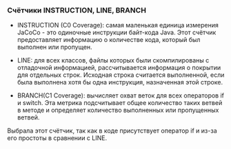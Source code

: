 ### Счётчики INSTRUCTION, LINE, BRANCH

* INSTRUCTION (C0 Coverage): самая маленькая единица измерения JaCoCo - это одиночные инструкции байт-кода Java. Этот счётчик предоставляет информацию о количестве кода, который был выполнен или пропущен.

* LINE: для всех классов, файлы которых были скомпилированы с отладочной информацией, рассчитывается информация о покрытии для отдельных строк. Исходная строка считается выполненной, если была выполнена хотя бы одна инструкция, назначенная этой строке.

* BRANCH(C1 Coverage): вычисляет охват веток для всех операторов if и switch. Эта метрика подсчитывает общее количество таких ветвей в методе и определяет количество выполненных или пропущенных ветвей.

 Выбралa этот счётчик, так как в коде присутствует оператор if и из-за его простоты в сравнении с LINE.
